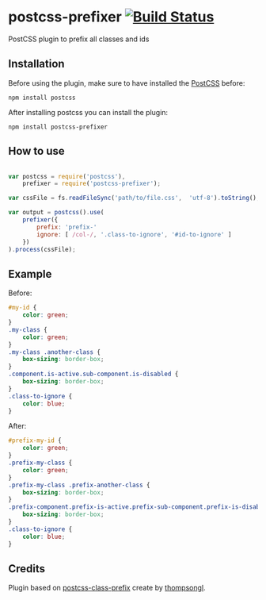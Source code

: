 # postcss-prefixer [![Build Status](https://travis-ci.org/marceloucker/postcss-prefixer.svg?branch=master)](https://travis-ci.org/marceloucker/postcss-prefixer)
PostCSS plugin to prefix all classes and ids

## Installation

Before using the plugin, make sure to have installed the [PostCSS](https://github.com/postcss/postcss) before:

`npm install postcss`

After installing postcss you can install the plugin:

`npm install postcss-prefixer`


## How to use

```js

var postcss = require('postcss'),
    prefixer = require('postcss-prefixer');

var cssFile = fs.readFileSync('path/to/file.css',  'utf-8').toString();

var output = postcss().use(
    prefixer({
        prefix: 'prefix-'
        ignore: [ /col-/, '.class-to-ignore', '#id-to-ignore' ]
    })
).process(cssFile);

```

## Example

Before:
```css
#my-id {
    color: green;
}
.my-class {
    color: green;
}
.my-class .another-class {
    box-sizing: border-box;
}
.component.is-active.sub-component.is-disabled {
    box-sizing: border-box;
}
.class-to-ignore {
    color: blue;
}
```

After:

```css
#prefix-my-id {
    color: green;
}
.prefix-my-class {
    color: green;
}
.prefix-my-class .prefix-another-class {
    box-sizing: border-box;
}
.prefix-component.prefix-is-active.prefix-sub-component.prefix-is-disabled {
    box-sizing: border-box;
}
.class-to-ignore {
    color: blue;
}
```


## Credits

 Plugin based on [postcss-class-prefix](https://github.com/thompsongl/postcss-class-prefix) create by [thompsongl](https://github.com/thompsongl).
